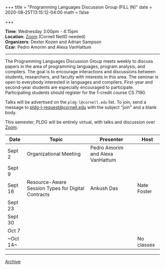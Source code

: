 +++
title = "Programming Languages Discussion Group (FILL IN)"
date = 2020-08-25T13:15:12-04:00
math = false

+++

**Time**: Wednesday 3:00pm - 4:15pm <br/>
**Location**: [Zoom][] (Cornell NetID needed) <br/>
**Organizers**: Dexter Kozen and Adrian Sampson <br/>
**Czar**: Pedro Amorim and Alexa VanHattum <br/>

[zoom]: ../private/

---

The Programming Languages Discussion Group meets weekly to discuss papers in the area of programming languages, program analysis, and compilers. The goal is to encourage interactions and discussions between students, researchers, and faculty with interests in this area. The seminar is open to everybody interested in languages and compilers. First-year and second-year students are especially encouraged to participate. Participating students should register for the 1-credit course CS 7190.

Talks will be advertised on the `pldg-l@cornell.edu` list. To join, send a message to [pldg-l-request@cornell.edu][join-pldg] with the subject "join" and a blank body.

This semester, PLDG will be entirely virtual, with talks and discussion over [Zoom][].


| Date            | Topic       | Presenter | Host |
|-----------------|-------------|-----------|------|
| Sept 2 | Organizational Meeting | Pedro Amorim and Alexa VanHattum | |
| Sept 9 | | | |
| Sept 16 | Resource-Aware Session Types for Digital Contracts | Ankush Das | Nate Foster |
| Sept 23 | | | |
| Sept 30 | | | |
| Oct 7 | | | |
| ~Oct 14~ | | | No classes |

---

[Archive](../)

[join-pldg]: mailto:pldg-l-request@cornell.edu?subject=join
